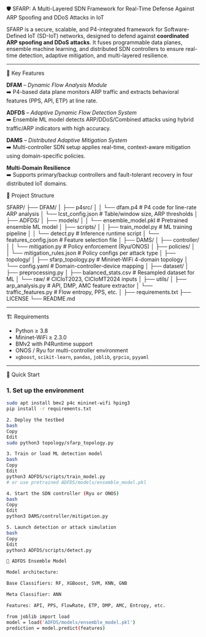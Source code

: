 🛡️ SFARP: A Multi-Layered SDN Framework for Real-Time Defense Against ARP Spoofing and DDoS Attacks in IoT

SFARP is a secure, scalable, and P4-integrated framework for Software-Defined IoT (SD-IoT) networks, designed to defend against **coordinated ARP spoofing and DDoS attacks**. It fuses programmable data planes, ensemble machine learning, and distributed SDN controllers to ensure real-time detection, adaptive mitigation, and multi-layered resilience.

---

🧠 Key Features

**DFAM** – *Dynamic Flow Analysis Module*  
➡️ P4-based data plane monitors ARP traffic and extracts behavioral features (PPS, API, ETP) at line rate.

**ADFDS** – *Adaptive Dynamic Flow Detection System*  
➡️ Ensemble ML model detects ARP/DDoS/Combined attacks using hybrid traffic/ARP indicators with high accuracy.

**DAMS** – *Distributed Adaptive Mitigation System*  
➡️ Multi-controller SDN setup applies real-time, context-aware mitigation using domain-specific policies.

**Multi-Domain Resilience**  
➡️ Supports primary/backup controllers and fault-tolerant recovery in four distributed IoT domains.

📁 Project Structure

SFARP/
├── DFAM/
│ ├── p4src/
│ │ └── dfam.p4 # P4 code for line-rate ARP analysis
│ └── lcst_config.json # Table/window size, ARP thresholds
│
├── ADFDS/
│ ├── models/
│ │ └── ensemble_model.pkl # Pretrained ensemble ML model
│ ├── scripts/
│ │ ├── train_model.py # ML training pipeline
│ │ └── detect.py # Inference runtime script
│ └── features_config.json # Feature selection file
│
├── DAMS/
│ ├── controller/
│ │ └── mitigation.py # Policy enforcement (Ryu/ONOS)
│ ├── policies/
│ │ └── mitigation_rules.json # Policy configs per attack type
│
├── topology/
│ ├── sfarp_topology.py # Mininet-WiFi 4-domain topology
│ └── config.yaml # Domain-controller-device mapping
│
├── dataset/
│ ├── preprocessing.py
│ ├── balanced_stats.csv # Resampled dataset for ML
│ └── raw/ # CICIoT2023, CICIoMT2024 inputs
│
├── utils/
│ ├── arp_analysis.py # API, DMP, AMC feature extractor
│ └── traffic_features.py # Flow entropy, PPS, etc.
│
├── requirements.txt
├── LICENSE
└── README.md


---

🏗️ Requirements

- Python ≥ 3.8  
- Mininet-WiFi ≥ 2.3.0  
- BMv2 with P4Runtime support  
- ONOS / Ryu for multi-controller environment  
- `xgboost`, `scikit-learn`, `pandas`, `joblib`, `grpcio`, `pyyaml`

---

🚀 Quick Start

### 1. Set up the environment

```bash
sudo apt install bmv2 p4c mininet-wifi hping3
pip install -r requirements.txt

2. Deploy the testbed
bash
Copy
Edit
sudo python3 topology/sfarp_topology.py

3. Train or load ML detection model
bash
Copy
Edit
python3 ADFDS/scripts/train_model.py
# or use pretrained ADFDS/models/ensemble_model.pkl

4. Start the SDN controller (Ryu or ONOS)
bash
Copy
Edit
python3 DAMS/controller/mitigation.py

5. Launch detection or attack simulation
bash
Copy
Edit
python3 ADFDS/scripts/detect.py

🧬 ADFDS Ensemble Model

Model architecture:

Base Classifiers: RF, XGBoost, SVM, KNN, GNB

Meta Classifier: ANN

Features: API, PPS, FlowRate, ETP, DMP, AMC, Entropy, etc.

from joblib import load
model = load('ADFDS/models/ensemble_model.pkl')
prediction = model.predict(features)
